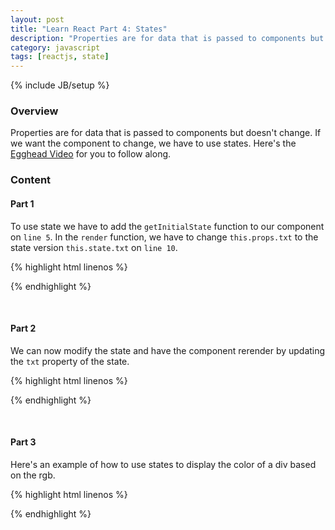 ```yaml
---
layout: post
title: "Learn React Part 4: States"
description: "Properties are for data that is passed to components but doesn't change. If we want the component to change, we have to use states. Here's the [Egghead Video](https://egghead.io/lessons/react-state-basics) for you to follow along."
category: javascript
tags: [reactjs, state]
---
```

{% include JB/setup %}

<!-- Overview -->
<h3>Overview</h3>

Properties are for data that is passed to components but doesn't change. If we want the component to change, we have to use states. Here's the [Egghead Video](https://egghead.io/lessons/react-state-basics) for you to follow along.

<!-- Content -->
<h3>Content</h3>

<!-- Part 1 -->
<h4>Part 1</h4>

To use state we have to add the `getInitialState` function to our component on `line 5`. In the `render` function, we have to change `this.props.txt` to the state version `this.state.txt` on `line 10`.

{% highlight html linenos %}
<script type="text/jsx">
    /*** @jsx React.DOM */
    var App = React.createClass({
        getInitialState:function(){
            return { txt: "this is the txt prop", id:0 };
        },
        render:function(){
            return (
                    <div>
                        <h1>{this.state.txt}</h1>
                    </div>
                    )
        }
    });

    React.renderComponent(<App />,document.body)
</script>
{% endhighlight %}

<br />

<!-- Part 2 -->
<h4>Part 2</h4>

We can now modify the state and have the component rerender by updating the `txt` property of the state.

{% highlight html linenos %}
<script type="text/jsx">
    /*** @jsx React.DOM */
    var App = React.createClass({
        getInitialState:function(){
            return { txt: "this is the txt prop", id:0 };
        },
        updateTxt:function(e){
            this.setState({ txt: e.target.value });
        },
        render:function(){
            return (
                    <div>
                        <input onChange={this.updateTxt} />
                        <h1>{this.state.txt}</h1>
                    </div>
                    )
        }
    });

    React.renderComponent(<App />,document.body);
</script>
{% endhighlight %}

<br />

<!-- Part 3 -->
<h4>Part 3</h4>

Here's an example of how to use states to display the color of a div based on the rgb.

{% highlight html linenos %}
<script>
var App = React.createClass({
    getInitialState:function(){
        return {
          red: 0,
          green: 0,
          blue: 0,
        };
    },
    update:function(){
        this.setState({
          red: this.refs.red.refs.range.getDOMNode().value,
          green: this.refs.green.refs.range.getDOMNode().value,
          blue: this.refs.blue.refs.range.getDOMNode().value
        });
    },
    render:function(){
        var myStyle = {
            height: "100px",
            width: "100px",
            backgroundColor: ("rgb(" + this.state.red
                               + "," + this.state.green
                               + "," + this.state.blue
                               + ")")
        };
        return (
                <div>
                    <div style={myStyle} />
                    <Slider ref="red" update={this.update} />
                    <label>Red {this.state.red}</label>
                    <Slider ref="green" update={this.update} />
                    <label>Green {this.state.green}</label>
                    <Slider ref="blue" update={this.update} />
                    <label>Blue {this.state.blue}</label>
                </div>
                )
    }
});

var Slider = React.createClass({
  render:function(){
      return (
          <div>
              <input ref="range" min="0" max="255" type="range" onChange={this.props.update} />
          </div>
        )
  }
});
</script>
{% endhighlight %}